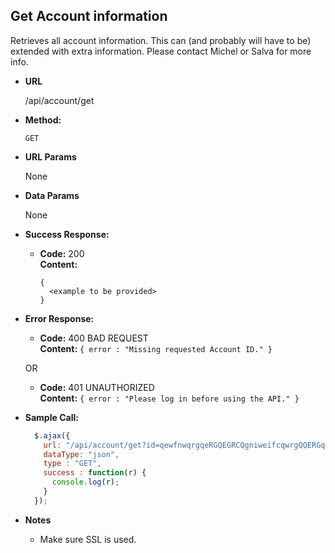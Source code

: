 **Get Account information**
----
  Retrieves all account information. This can (and probably will have to be) extended with extra information. Please contact Michel or Salva for more info. 

* **URL**

  /api/account/get

* **Method:**

  `GET`
  
* **URL Params**

  None

* **Data Params**

  None

* **Success Response:**

  * **Code:** 200 <br />
    **Content:**
    ```
    {
      <example to be provided>
    }
    ```

* **Error Response:**

  * **Code:** 400 BAD REQUEST <br />
    **Content:** `{ error : "Missing requested Account ID." }`

  OR

  * **Code:** 401 UNAUTHORIZED <br />
    **Content:** `{ error : "Please log in before using the API." }`
    
* **Sample Call:**

  ```javascript
    $.ajax({
      url: "/api/account/get?id=qewfnwqrgqeRGQEGRCQgniweifcqwrgQQERGq",
      dataType: "json",
      type : "GET",
      success : function(r) {
        console.log(r);
      }
    });
  ```

* **Notes**

  * Make sure SSL is used.
